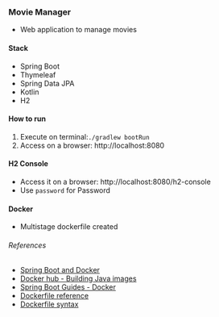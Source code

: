### Movie Manager
- Web application to manage movies

#### Stack
 - Spring Boot
 - Thymeleaf
 - Spring Data JPA
 - Kotlin
 - H2 

#### How to run
 1. Execute on terminal:`./gradlew bootRun`
 2. Access on a browser: http://localhost:8080

#### H2 Console
 - Access it on a browser: http://localhost:8080/h2-console
 - Use `password` for Password
 
#### Docker
 - Multistage dockerfile created

###### References
 - [Spring Boot and Docker](https://spring.io/guides/topicals/spring-boot-docker/)
 - [Docker hub - Building Java images](https://docs.docker.com/language/java/build-images/) 
 - [Spring Boot Guides - Docker](https://spring.io/guides/gs/spring-boot-docker/)
 - [Dockerfile reference](https://docs.docker.com/engine/reference/builder/)
 - [Dockerfile syntax](https://github.com/moby/buildkit/blob/master/frontend/dockerfile/docs/syntax.md)
